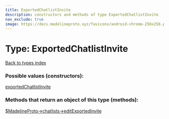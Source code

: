```yaml
---
title: ExportedChatlistInvite
description: constructors and methods of type ExportedChatlistInvite
nav_exclude: true
image: https://docs.madelineproto.xyz/favicons/android-chrome-256x256.png
---
```

# Type: ExportedChatlistInvite
[Back to types index](index.html)



### Possible values (constructors):

[exportedChatlistInvite](/API_docs/constructors/exportedChatlistInvite.html)  



### Methods that return an object of this type (methods):

[$MadelineProto->chatlists->editExportedInvite](/API_docs/methods/chatlists.editExportedInvite.html)  



